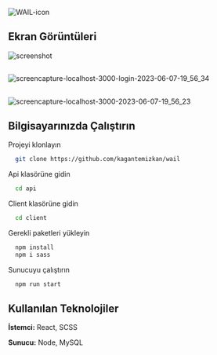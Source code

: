 ![WAIL-icon](https://github.com/kagantemizkan/wail/assets/46727689/d6ff2f9e-5589-42ec-bd95-51d51e5a8fa9)


## Ekran Görüntüleri

![screenshot](https://github.com/kagantemizkan/wail/assets/46727689/e9c03aa8-0634-4b41-add3-27f1c31ae235)
##
![screencapture-localhost-3000-login-2023-06-07-19_56_34](https://github.com/kagantemizkan/wail/assets/46727689/f8396d85-ca32-4d74-a5c1-30ca2fc72073)
##
![screencapture-localhost-3000-2023-06-07-19_56_23](https://github.com/kagantemizkan/wail/assets/46727689/1e74b0a7-6431-4419-a7fe-ad0122d0efbf)
## 



  
## Bilgisayarınızda Çalıştırın


Projeyi klonlayın

```bash
  git clone https://github.com/kagantemizkan/wail
```

Api klasörüne gidin

```bash
  cd api
```
Client klasörüne gidin
```bash
  cd client
```

Gerekli paketleri yükleyin

```bash
  npm install
  npm i sass
```

Sunucuyu çalıştırın

```bash
  npm run start
```

  
## Kullanılan Teknolojiler

**İstemci:** React, SCSS

**Sunucu:** Node, MySQL

